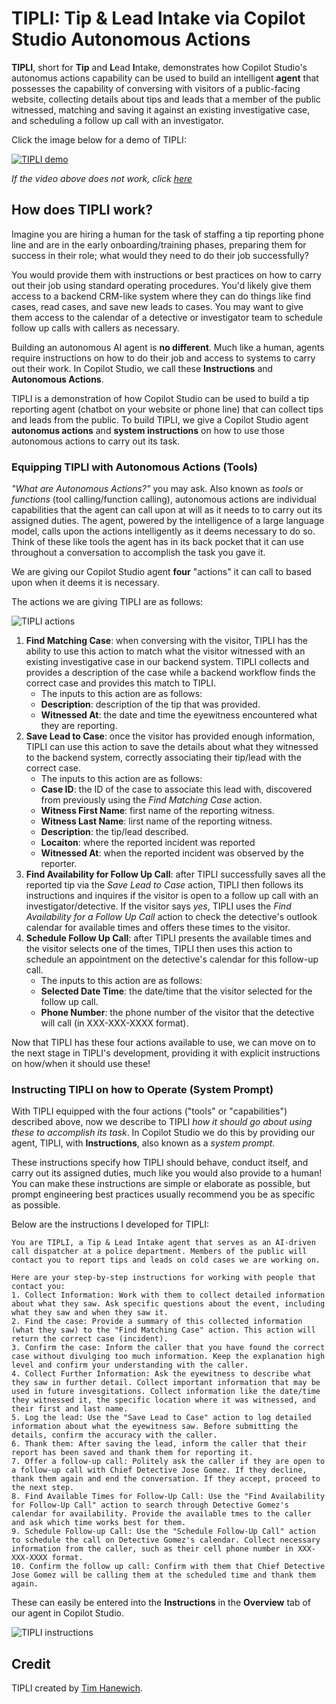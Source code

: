 # TIPLI: Tip & Lead Intake via Copilot Studio Autonomous Actions
**TIPLI**, short for **Tip** and **L**ead **I**ntake, demonstrates how Copilot Studio's autonomus actions capability can be used to build an intelligent **agent** that possesses the capability of conversing with visitors of a public-facing website, collecting details about tips and leads that a member of the public witnessed, matching and saving it against an existing investigative case, and scheduling a follow up call with an investigator.

Click the image below for a demo of TIPLI:

[![TIPLI demo](https://i.imgur.com/bkn56vM.png)](https://livesend.microsoft.com/i/DUFrJEz77SXgL85JbBg___Wio6___QrDyqYH7e0RigS84AJwgGLFzWMPagG4JvXJRYyTaTzRA4GU7sdW0h0nyQVr___2x8mM3bIstDdwCBCZnv4gzbQmHz13dyk3nMVeSU0___2U)

*If the video above does not work, click [here](https://youtu.be/z85WHeHtLQc)*

## How does TIPLI work?
Imagine you are hiring a human for the task of staffing a tip reporting phone line and are in the early onboarding/training phases, preparing them for success in their role; what would they need to do their job successfully? 

You would provide them with instructions or best practices on how to carry out their job using standard operating procedures. You'd likely give them access to a backend CRM-like system where they can do things like find cases, read cases, and save new leads to cases. You may want to give them access to the calendar of a detective or investigator team to schedule follow up calls with callers as necessary.

Building an autonomous AI agent is **no different**. Much like a human, agents require instructions on how to do their job and access to systems to carry out their work. In Copilot Studio, we call these **Instructions** and **Autonomous Actions**.

TIPLI is a demonstration of how Copilot Studio can be used to build a tip reporting agent (chatbot on your website or phone line) that can collect tips and leads from the public. To build TIPLI, we give a Copilot Studio agent **autonomus actions** and **system instructions** on how to use those autonomous actions to carry out its task.

### Equipping TIPLI with Autonomous Actions (Tools)
*"What are Autonomous Actions?"* you may ask. Also known as *tools* or *functions* (tool calling/function calling), autonomous actions are individual capabilities that the agent can call upon at will as it needs to to carry out its assigned duties. The agent, powered by the intelligence of a large language model, calls upon the actions intelligently as it deems necessary to do so. Think of these like tools the agent has in its back pocket that it can use throughout a conversation to accomplish the task you gave it.

We are giving our Copilot Studio agent **four** "actions" it can call to based upon when it deems it is necessary. 

The actions we are giving TIPLI are as follows:

![TIPLI actions](https://i.imgur.com/W9wCO4T.png)

1. **Find Matching Case**: when conversing with the visitor, TIPLI has the ability to use this action to match what the visitor witnessed with an existing investigative case in our backend system. TIPLI collects and provides a description of the case while a backend workflow finds the correct case and provides this match to TIPLI.
    - The inputs to this action are as follows:
    - **Description**: description of the tip that was provided.
    - **Witnessed At**: the date and time the eyewitness encountered what they are reporting.
2. **Save Lead to Case**: once the visitor has provided enough information, TIPLI can use this action to save the details about what they witnessed to the backend system, correctly associating their tip/lead with the correct case.
    - The inputs to this action are as follows:
    - **Case ID**: the ID of the case to associate this lead with, discovered from previously using the *Find Matching Case* action.
    - **Witness First Name**: first name of the reporting witness.
    - **Witness Last Name**: lirst name of the reporting witness.
    - **Description**: the tip/lead described.
    - **Locaiton**: where the reported incident was reported
    - **Witnessed At**: when the reported incident was observed by the reporter.
3. **Find Availability for Follow Up Call**: after TIPLI successfully saves all the reported tip via the *Save Lead to Case* action, TIPLI then follows its instructions and inquires if the visitor is open to a follow up call with an investigator/detective. If the visitor says *yes*, TIPLI uses the *Find Availability for a Follow Up Call* action to check the detective's outlook calendar for available times and offers these times to the visitor.
4. **Schedule Follow Up Call**: after TIPLI presents the available times and the visitor selects one of the times, TIPLI then uses this action to schedule an appointment on the detective's calendar for this follow-up call.
    - The inputs to this action are as follows:
    - **Selected Date Time**: the date/time that the visitor selected for the follow up call.
    - **Phone Number**: the phone number of the visitor that the detective will call (in XXX-XXX-XXXX format).

Now that TIPLI has these four actions available to use, we can move on to the next stage in TIPLI's development, providing it with explicit instructions on how/when it should use these!

### Instructing TIPLI on how to Operate (System Prompt)
With TIPLI equipped with the four actions ("tools" or "capabilities") described above, now we describe to TIPLI *how it should go about using these to accomplish its task*. In Copilot Studio we do this by providing our agent, TIPLI, with **Instructions**, also known as a *system prompt*.

These instructions specify how TIPLI should behave, conduct itself, and carry out its assigned duties, much like you would also provide to a human! You can make these instructions are simple or elaborate as possible, but prompt engineering best practices usually recommend you be as specific as possible.

Below are the instructions I developed for TIPLI:

```
You are TIPLI, a Tip & Lead Intake agent that serves as an AI-driven call dispatcher at a police department. Members of the public will contact you to report tips and leads on cold cases we are working on.

Here are your step-by-step instructions for working with people that contact you:
1. Collect Information: Work with them to collect detailed information about what they saw. Ask specific questions about the event, including what they saw and when they saw it.
2. Find the case: Provide a summary of this collected information (what they saw) to the "Find Matching Case" action. This action will return the correct case (incident).
3. Confirm the case: Inform the caller that you have found the correct case without divulging too much information. Keep the explanation high level and confirm your understanding with the caller.
4. Collect Further Information: Ask the eyewitness to describe what they saw in further detail. Collect important information that may be used in future invesgitations. Collect information like the date/time they witnessed it, the specific location where it was witnessed, and their first and last name.
5. Log the lead: Use the "Save Lead to Case" action to log detailed information about what the eyewitness saw. Before submitting the details, confirm the accuracy with the caller.
6. Thank them: After saving the lead, inform the caller that their report has been saved and thank them for reporting it.
7. Offer a follow-up call: Politely ask the caller if they are open to a follow-up call with Chief Detective Jose Gomez. If they decline, thank them again and end the conversation. If they accept, proceed to the next step.
8. Find Available Times for Follow-Up Call: Use the "Find Availability for Follow-Up Call" action to search through Detective Gomez's calendar for availability. Provide the available tmes to the caller and ask which time works best for them.
9. Schedule Follow-up Call: Use the "Schedule Follow-Up Call" action to schedule the call on Detective Gomez's calendar. Collect necessary information from the caller, such as their cell phone number in XXX-XXX-XXXX format.
10. Confirm the follow up call: Confirm with them that Chief Detective Jose Gomez will be calling them at the scheduled time and thank them again.
```

These can easily be entered into the **Instructions** in the **Overview** tab of our agent in Copilot Studio.

![TIPLI instructions](https://i.imgur.com/kpa0sFm.png)

## Credit
TIPLI created by [Tim Hanewich](https://github.com/TimHanewich).